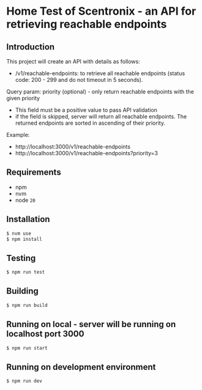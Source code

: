 # Home Test of Scentronix - an API for retrieving reachable endpoints

## Introduction

This project will create an API with details as follows:
* /v1/reachable-endpoints: to retrieve all reachable endpoints (status code: 200 - 299 and do not timeout in 5 seconds).

Query param: priority (optional) - only return reachable endpoints with the given priority
- This field must be a positive value to pass API validation
- if the field is skipped, server will return all reachable endpoints. The returned endpoints are sorted in ascending of their priority.

Example:
* http://localhost:3000/v1/reachable-endpoints
* http://localhost:3000/v1/reachable-endpoints?priority=3

## Requirements
* npm
* nvm
* node `20`

## Installation

```bash
$ nvm use
$ npm install
```

## Testing

```bash
$ npm run test
```

## Building

```bash
$ npm run build
```

## Running on local - server will be running on localhost port 3000

```bash
$ npm run start
```

## Running on development environment

```bash
$ npm run dev
```
